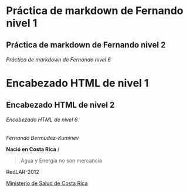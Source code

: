 # Práctica de markdown de Fernando nivel 1
## Práctica de markdown de Fernando nivel 2
###### Práctica de markdown de Fernando nivel 6

<h1>Encabezado HTML de nivel 1</h1>
<h2>Encabezado HTML de nivel 2</h2>
<h6>Encabezado HTML de nivel 6</h6>


*Fernando Bermúdez-Kuminev*

**Nació en Costa Rica**
/
> Agua y Energía no son mercancía

RedLAR-2012

[Ministerio de Salud de Costa Rica](https://www.ministeriodesalud.go.cr/)





